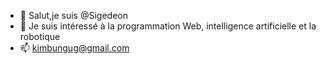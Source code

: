 - 👋 Salut,je suis @Sigedeon
- 👀 Je suis intéressé à la programmation Web, intelligence artificielle et la robotique 
- 📫 kimbungug@gmail.com
<!---
Sigedeon/Sigedeon is a ✨ special ✨ repository because its `README.md` (this file) appears on your GitHub profile.
You can click the Preview link to take a look at your changes.
--->
